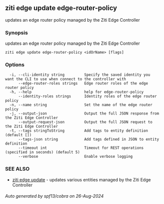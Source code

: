 ## ziti edge update edge-router-policy

updates an edge router policy managed by the Ziti Edge Controller

### Synopsis

updates an edge router policy managed by the Ziti Edge Controller

```
ziti edge update edge-router-policy <idOrName> [flags]
```

### Options

```
  -i, --cli-identity string         Specify the saved identity you want the CLI to use when connect to the controller with
      --edge-router-roles strings   Edge router roles of the edge router policy
  -h, --help                        help for edge-router-policy
      --identity-roles strings      Identity roles of the edge router policy
  -n, --name string                 Set the name of the edge router policy
  -j, --output-json                 Output the full JSON response from the Ziti Edge Controller
      --output-request-json         Output the full JSON request to the Ziti Edge Controller
  -t, --tags stringToString         Add tags to entity definition (default [])
      --tags-json string            Add tags defined in JSON to entity definition
      --timeout int                 Timeout for REST operations (specified in seconds) (default 5)
      --verbose                     Enable verbose logging
```

### SEE ALSO

* [ziti edge update](../update.md)	 - updates various entities managed by the Ziti Edge Controller

###### Auto generated by spf13/cobra on 26-Aug-2024
